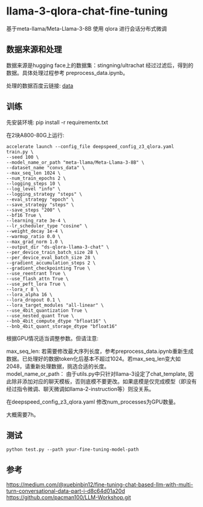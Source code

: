 # llama-3-qlora-chat-fine-tuning

基于meta-llama/Meta-Llama-3-8B 使用 qlora 进行会话分布式微调

## 数据来源和处理

数据来源是hugging face上的数据集：stingning/ultrachat
经过过滤后，得到的数据。具体处理过程参考 preprocess_data.ipynb。

处理的数据百度云链接:    [data](链接：https://pan.baidu.com/s/15fESwenH6N9ICUTtKlMoFQ?pwd=744w)  

## 训练

先安装环境:
pip install -r requirementx.txt

在2块A800-80G上运行:

```
accelerate launch --config_file deepspeed_config_z3_qlora.yaml  train.py \
--seed 100 \
--model_name_or_path "meta-llama/Meta-Llama-3-8B" \
--dataset_name "convs_data" \
--max_seq_len 1024 \
--num_train_epochs 2 \
--logging_steps 10 \
--log_level "info" \
--logging_strategy "steps" \
--eval_strategy "epoch" \
--save_strategy "steps" \
--save_steps "200" \
--bf16 True \
--learning_rate 3e-4 \
--lr_scheduler_type "cosine" \
--weight_decay 1e-4 \
--warmup_ratio 0.0 \
--max_grad_norm 1.0 \
--output_dir "ds-qlora-llama-3-chat" \
--per_device_train_batch_size 28 \
--per_device_eval_batch_size 28 \
--gradient_accumulation_steps 2 \
--gradient_checkpointing True \
--use_reentrant True \
--use_flash_attn True \
--use_peft_lora True \
--lora_r 8 \
--lora_alpha 16 \
--lora_dropout 0.1 \
--lora_target_modules "all-linear" \
--use_4bit_quantization True \
--use_nested_quant True \
--bnb_4bit_compute_dtype "bfloat16" \
--bnb_4bit_quant_storage_dtype "bfloat16"
```

根据GPU情况适当调整参数。但请注意:   

max_seq_len: 若需要修改最大序列长度，参考preprocess_data.ipynb重新生成数据。已处理好的数据token化后基本不超过1024。若max_seq_len变大如2048，请重新处理数据，挑选合适的长度。   
model_name_or_path： 由于utils.py中只针对llama-3设定了chat_template, 因此除非添加对应的聊天模板，否则底模不要更改。如果底模是仅完成模型（即没有经过指令微调、聊天微调如llama-2-instruction等）则没关系。

在deepspeed_config_z3_qlora.yaml 修改num_processes为GPU数量。   

大概需要7h。 

## 测试

```
python test.py --path your-fine-tuning-model-path
```

## 参考

https://medium.com/@xuebinbin12/fine-tuning-chat-based-llm-with-multi-turn-conversational-data-part-i-d8c64d01a20d 
https://github.com/pacman100/LLM-Workshop.git

